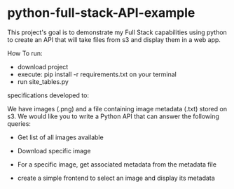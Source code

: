 # python-full-stack-API-example
This project's goal is to demonstrate my Full Stack capabilities using python to create an API that will take files from s3 and display them in a web app.

How To run:
  - download project
  - execute: pip install -r requirements.txt on your terminal
  - run site_tables.py

specifications developed to:

  We have images (.png) and a file containing image metadata (.txt) stored on s3. We would like you to write a Python API that can answer the following queries:


  - Get list of all images available

  - Download specific image

  - For a specific image, get associated metadata from the metadata file

  - create a simple frontend to select an image and display its metadata
